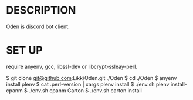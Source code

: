 # DESCRIPTION

  Oden is discord bot client.

# SET UP

require anyenv, gcc, libssl-dev or libcrypt-ssleay-perl.

$ git clone git@github.com:Likk/Oden.git ./Oden
$ cd ./Oden
$ anyenv install plenv
$ cat .perl-version | xargs plenv install
$ ./env.sh plenv install-cpanm
$ ./env.sh cpanm Carton
$ ./env.sh carton install
